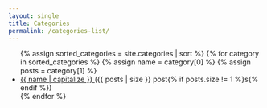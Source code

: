```yaml
---
layout: single
title: Categories
permalink: /categories-list/
---
```


<ul>
  {% assign sorted_categories = site.categories | sort %}
  {% for category in sorted_categories %}
    {% assign name = category[0] %}
    {% assign posts = category[1] %}
    <li>
      <a href="{{ '/categories/' | append: name | slugify | append: '/' | relative_url }}">
        {{ name | capitalize }}
      </a> ({{ posts | size }} post{% if posts.size != 1 %}s{% endif %})
    </li>
  {% endfor %}
</ul>
